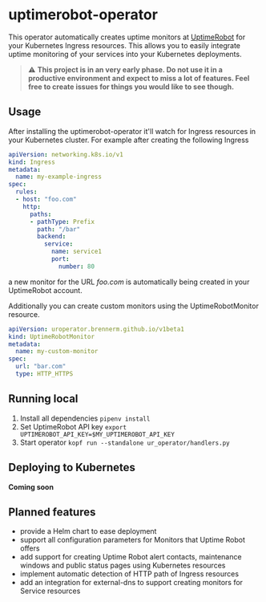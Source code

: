 # uptimerobot-operator

This operator automatically creates uptime monitors at [UptimeRobot](https://uptimerobot.com) for your Kubernetes Ingress resources. This allows you to easily integrate uptime monitoring of your services into your Kubernetes deployments.

> :warning: **This project is in an very early phase. Do not use it in a productive environment and expect to miss a lot of features. Feel free to create issues for things you would like to see though.**

## Usage

After installing the uptimerobot-operator it'll watch for Ingress resources in your Kubernetes cluster. For example after creating the following Ingress

```yaml
apiVersion: networking.k8s.io/v1
kind: Ingress
metadata:
  name: my-example-ingress
spec:
  rules:
  - host: "foo.com"
    http:
      paths:
      - pathType: Prefix
        path: "/bar"
        backend:
          service:
            name: service1
            port:
              number: 80
```

a new monitor for the URL *foo.com* is automatically being created in your UptimeRobot account.

Additionally you can create custom monitors using the UptimeRobotMonitor resource.

```yaml
apiVersion: uroperator.brennerm.github.io/v1beta1
kind: UptimeRobotMonitor
metadata:
  name: my-custom-monitor
spec:
  url: "bar.com"
  type: HTTP_HTTPS

```

## Running local

1. Install all dependencies `pipenv install`
2. Set UptimeRobot API key `export UPTIMEROBOT_API_KEY=$MY_UPTIMEROBOT_API_KEY`
3. Start operator `kopf run --standalone ur_operator/handlers.py`

## Deploying to Kubernetes

**Coming soon**

## Planned features

- provide a Helm chart to ease deployment
- support all configuration parameters for Monitors that Uptime Robot offers
- add support for creating Uptime Robot alert contacts, maintenance windows and public status pages using Kubernetes resources
- implement automatic detection of HTTP path of Ingress resources
- add an integration for external-dns to support creating monitors for Service resources

